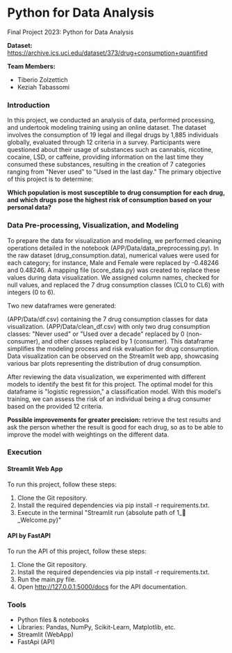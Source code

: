# Python for Data Analysis
Final Project 2023: Python for Data Analysis

**Dataset:**
https://archive.ics.uci.edu/dataset/373/drug+consumption+quantified

**Team Members:**

- Tiberio Zolzettich
- Keziah Tabassomi

### Introduction

In this project, we conducted an analysis of data, performed processing, and undertook modeling training using an online dataset. The dataset involves the consumption of 19 legal and illegal drugs by 1,885 individuals globally, evaluated through 12 criteria in a survey. Participants were questioned about their usage of substances such as cannabis, nicotine, cocaine, LSD, or caffeine, providing information on the last time they consumed these substances, resulting in the creation of 7 categories ranging from "Never used" to "Used in the last day." The primary objective of this project is to determine:

**Which population is most susceptible to drug consumption for each drug, and which drugs pose the highest risk of consumption based on your personal data?**

### Data Pre-processing, Visualization, and Modeling

To prepare the data for visualization and modeling, we performed cleaning operations detailed in the notebook (APP/Data/data_preprocessing.py). In the raw dataset (drug_consumption.data), numerical values were used for each category; for instance, Male and Female were replaced by -0.48246 and 0.48246. A mapping file (score_data.py) was created to replace these values during data visualization. We assigned column names, checked for null values, and replaced the 7 drug consumption classes (CL0 to CL6) with integers (0 to 6).

Two new dataframes were generated:

(APP/Data/df.csv) containing the 7 drug consumption classes for data visualization.
(APP/Data/clean_df.csv) with only two drug consumption classes: "Never used" or "Used over a decade" replaced by 0 (non-consumer), and other classes replaced by 1 (consumer). This dataframe simplifies the modeling process and risk evaluation for drug consumption.
Data visualization can be observed on the Streamlit web app, showcasing various bar plots representing the distribution of drug consumption.

After reviewing the data visualization, we experimented with different models to identify the best fit for this project. The optimal model for this dataframe is "logistic regression," a classification model. With this model's training, we can assess the risk of an individual being a drug consumer based on the provided 12 criteria.

**Possible improvements for greater precision:** retrieve the test results and ask the person whether the result is good for each drug, so as to be able to improve the model with weightings on the different data.

### Execution

#### Streamlit Web App

To run this project, follow these steps:

  1. Clone the Git repository.
  2. Install the required dependencies via pip install -r requirements.txt.
  3. Execute in the terminal "Streamlit run {absolute path of 1_👋_Welcome.py}"

#### API by FastAPI

To run the API of this project, follow these steps:

  1. Clone the Git repository.
  2. Install the required dependencies via pip install -r requirements.txt.
  3. Run the main.py file.
  4. Open http://127.0.0.1:5000/docs for the API documentation.
     
### Tools

- Python files & notebooks
- Libraries: Pandas, NumPy, Scikit-Learn, Matplotlib, etc.
- Streamlit (WebApp)
- FastApi (API)
